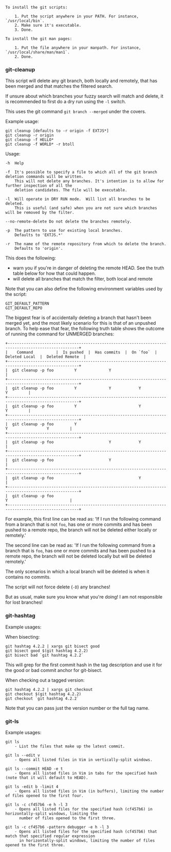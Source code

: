    To install the git scripts:

        1. Put the script anywhere in your PATH. For instance, `/usr/local/bin`.
        2. Make sure it's executable.
        3. Done.

    To install the git man pages:

        1. Put the file anywhere in your manpath. For instance, `/usr/local/share/man/man1`.
        2. Done.

### git-cleanup

This script will delete any git branch, both locally and remotely, that has been merged and that
matches the filtered search.

If unsure about which branches your fuzzy search will match and delete, it is recommended to first
do a dry run using the `-l` switch.

This uses the git command `git branch --merged` under the covers.

Example usage:

    git cleanup [defaults to -r origin -f EXTJS*]
    git cleanup -r origin
    git cleanup -f HELLO*
    git cleanup -f WORLD* -r btoll

Usage:

    -h  Help

    -f  It's possible to specify a file to which all of the git branch deletion commands will be written.
        This will not delete any branches. It's intention is to allow for further inspection of all the
        deletion candidates. The file will be executable.

    -l  Will operate in DRY RUN mode.  Will list all branches to be deleted.
        This is useful (and safe) when you are not sure which branches will be removed by the filter.

    --no-remote-delete Do not delete the branches remotely.

    -p  The pattern to use for existing local branches.
        Defaults to 'EXTJS.*'

    -r  The name of the remote repository from which to delete the branch.
        Defaults to 'origin'.

This does the following:

- warn you if you're in danger of deleting the remote HEAD. See the truth table below for how that could happen.
- will delete all branches that match the filter, both local and remote

Note that you can also define the following environment variables used by the script:

    GIT_DEFAULT_PATTERN
    GIT_DEFAULT_REPO

The biggest fear is of accidentally deleting a branch that hasn't been merged yet, and the most
likely scenario for this is that of an unpushed branch. To help ease that fear, the following
truth table shows the outcome of running the command for UNMERGED branches:
```
+-----------------------------------------------------------------------------------------------------+
|    Command          |  Is pushed  |  Has commits  |  On `foo`  |  Deleted Local  |  Deleted Remote  |
+-----------------------------------------------------------------------------------------------------+
|  git cleanup -p foo         Y              Y                                                        |
+-----------------------------------------------------------------------------------------------------+
|  git cleanup -p foo         Y              Y            Y                                 Y         |
+-----------------------------------------------------------------------------------------------------+
|  git cleanup -p foo         Y                           Y                                 Y         |
+-----------------------------------------------------------------------------------------------------+
|  git cleanup -p foo         Y                                           Y                 Y         |
+-----------------------------------------------------------------------------------------------------+
|  git cleanup -p foo                        Y            Y                                           |
+-----------------------------------------------------------------------------------------------------+
|  git cleanup -p foo                        Y                                                        |
+-----------------------------------------------------------------------------------------------------+
|  git cleanup -p foo                                     Y                                           |
+-----------------------------------------------------------------------------------------------------+
|  git cleanup -p foo                                                     Y                           |
+-----------------------------------------------------------------------------------------------------+
```
For example, this first line can be read as:
'If I run the following command from a branch that is not `foo`, has one or more commits and has
been pushed to a remote repo, the branch will not be deleted either locally or remotely.'

The second line can be read as:
'If I run the following command from a branch that is `foo`, has one or more commits and has been
pushed to a remote repo, the branch will not be deleted locally but will be deleted remotely.'

The only scenarios in which a local branch will be deleted is when it contains no commits.

The script will not force delete (`-D`) any branches!

But as usual, make sure you know what you're doing! I am not responsible for lost branches!

### git-hashtag
Example usages:

When bisecting:

    git hashtag 4.2.2 | xargs git bisect good
    git bisect good $(git hashtag 4.2.2)
    git bisect bad `git hashtag 4.2.2`

This will grep for the first commit hash in the tag description and use it for the good or bad commit anchor for git-bisect.

When checking out a tagged version:

    git hashtag 4.2.2 | xargs git checkout
    git checkout $(git hashtag 4.2.2)
    git checkout `git hashtag 4.2.2`

Note that you can pass just the version number or the full tag name.

### git-ls
Example usages:

    git ls
        - List the files that make up the latest commit.

    git ls --edit v
        - Opens all listed files in Vim in vertically-split windows.

    git ls --commit HEAD -e t
        - Opens all listed files in Vim in tabs for the specified hash (note that it will default to HEAD).

    git ls -edit b -limit 4
        - Opens all listed files in Vim (in buffers), limiting the number of files opened to the first four.

    git ls -c cf457b6 -e h -l 3
        - Opens all listed files for the specified hash (cf457b6) in horizontally-split windows, limiting the
          number of files opened to the first three.

    git ls -c cf457b6 -pattern debugger -e h -l 3
        - Opens all listed files for the specified hash (cf457b6) that match that specified regular expression
          in horizontally-split windows, limiting the number of files opened to the first three.

